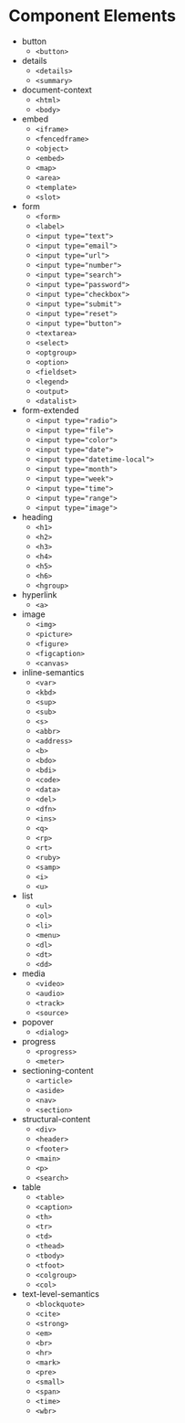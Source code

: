 # Component Elements

- button
    - `<button>`
- details
    - `<details>`
    - `<summary>`
- document-context
    - `<html>`
    - `<body>`
- embed
    - `<iframe>`
    - `<fencedframe>`
    - `<object>`
    - `<embed>`
    - `<map>`
    - `<area>`
    - `<template>`
    - `<slot>`
- form
    - `<form>`
    - `<label>`
    - `<input type="text">`
    - `<input type="email">`
    - `<input type="url">`
    - `<input type="number">`
    - `<input type="search">`
    - `<input type="password">`
    - `<input type="checkbox">`
    - `<input type="submit">`
    - `<input type="reset">`
    - `<input type="button">`
    - `<textarea>`
    - `<select>`
    - `<optgroup>`
    - `<option>`
    - `<fieldset>`
    - `<legend>`
    - `<output>`
    - `<datalist>`
- form-extended
    - `<input type="radio">`
    - `<input type="file">`
    - `<input type="color">`
    - `<input type="date">`
    - `<input type="datetime-local">`
    - `<input type="month">`
    - `<input type="week">`
    - `<input type="time">`
    - `<input type="range">`
    - `<input type="image">`
- heading
    - `<h1>`
    - `<h2>`
    - `<h3>`
    - `<h4>`
    - `<h5>`
    - `<h6>`
    - `<hgroup>`
- hyperlink
    - `<a>`
- image
    - `<img>`
    - `<picture>`
    - `<figure>`
    - `<figcaption>`
    - `<canvas>`
- inline-semantics
    - `<var>`
    - `<kbd>`
    - `<sup>`
    - `<sub>`
    - `<s>`
    - `<abbr>`
    - `<address>`
    - `<b>`
    - `<bdo>`
    - `<bdi>`
    - `<code>`
    - `<data>`
    - `<del>`
    - `<dfn>`
    - `<ins>`
    - `<q>`
    - `<rp>`
    - `<rt>`
    - `<ruby>`
    - `<samp>`
    - `<i>`
    - `<u>`
- list
    - `<ul>`
    - `<ol>`
    - `<li>`
    - `<menu>`
    - `<dl>`
    - `<dt>`
    - `<dd>`
- media
    - `<video>`
    - `<audio>`
    - `<track>`
    - `<source>`
- popover
    - `<dialog>`
- progress
    - `<progress>`
    - `<meter>`
- sectioning-content
    - `<article>`
    - `<aside>`
    - `<nav>`
    - `<section>`
- structural-content
    - `<div>`
    - `<header>`
    - `<footer>`
    - `<main>`
    - `<p>`
    - `<search>`
- table
    - `<table>`
    - `<caption>`
    - `<th>`
    - `<tr>`
    - `<td>`
    - `<thead>`
    - `<tbody>`
    - `<tfoot>`
    - `<colgroup>`
    - `<col>`
- text-level-semantics
    - `<blockquote>`
    - `<cite>`
    - `<strong>`
    - `<em>`
    - `<br>`
    - `<hr>`
    - `<mark>`
    - `<pre>`
    - `<small>`
    - `<span>`
    - `<time>`
    - `<wbr>`